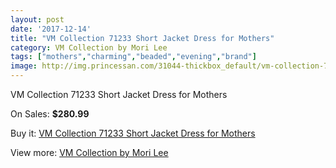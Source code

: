 ```yaml
---
layout: post
date: '2017-12-14'
title: "VM Collection 71233 Short Jacket Dress for Mothers"
category: VM Collection by Mori Lee
tags: ["mothers","charming","beaded","evening","brand"]
image: http://img.princessan.com/31044-thickbox_default/vm-collection-71233-short-jacket-dress-for-mothers.jpg
---
```

VM Collection 71233 Short Jacket Dress for Mothers

On Sales: **$280.99**
<a href="https://www.princessan.com/en/vm-collection-by-mori-lee/14124-vm-collection-71233-short-jacket-dress-for-mothers.html"><amp-img layout="responsive" width="600" height="600" src="//img.princessan.com/31044-thickbox_default/vm-collection-71233-short-jacket-dress-for-mothers.jpg" alt="VM Collection 71233 Short Jacket Dress for Mothers 0" /></a>
<a href="https://www.princessan.com/en/vm-collection-by-mori-lee/14124-vm-collection-71233-short-jacket-dress-for-mothers.html"><amp-img layout="responsive" width="600" height="600" src="//img.princessan.com/31046-thickbox_default/vm-collection-71233-short-jacket-dress-for-mothers.jpg" alt="VM Collection 71233 Short Jacket Dress for Mothers 1" /></a>
<a href="https://www.princessan.com/en/vm-collection-by-mori-lee/14124-vm-collection-71233-short-jacket-dress-for-mothers.html"><amp-img layout="responsive" width="600" height="600" src="//img.princessan.com/31045-thickbox_default/vm-collection-71233-short-jacket-dress-for-mothers.jpg" alt="VM Collection 71233 Short Jacket Dress for Mothers 2" /></a>

Buy it: [VM Collection 71233 Short Jacket Dress for Mothers](https://www.princessan.com/en/vm-collection-by-mori-lee/14124-vm-collection-71233-short-jacket-dress-for-mothers.html "VM Collection 71233 Short Jacket Dress for Mothers")

View more: [VM Collection by Mori Lee](https://www.princessan.com/en/73-vm-collection-by-mori-lee "VM Collection by Mori Lee")